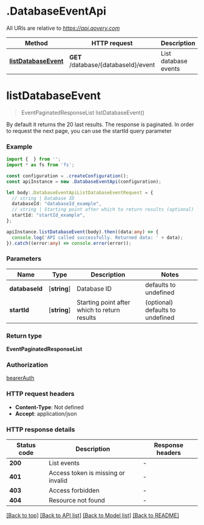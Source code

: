 # .DatabaseEventApi

All URIs are relative to *https://api.qovery.com*

Method | HTTP request | Description
------------- | ------------- | -------------
[**listDatabaseEvent**](DatabaseEventApi.md#listDatabaseEvent) | **GET** /database/{databaseId}/event | List database  events


# **listDatabaseEvent**
> EventPaginatedResponseList listDatabaseEvent()

By default it returns the 20 last results. The response is paginated. In order to request the next page, you can use the startId query parameter

### Example


```typescript
import {  } from '';
import * as fs from 'fs';

const configuration = .createConfiguration();
const apiInstance = new .DatabaseEventApi(configuration);

let body:.DatabaseEventApiListDatabaseEventRequest = {
  // string | Database ID
  databaseId: "databaseId_example",
  // string | Starting point after which to return results (optional)
  startId: "startId_example",
};

apiInstance.listDatabaseEvent(body).then((data:any) => {
  console.log('API called successfully. Returned data: ' + data);
}).catch((error:any) => console.error(error));
```


### Parameters

Name | Type | Description  | Notes
------------- | ------------- | ------------- | -------------
 **databaseId** | [**string**] | Database ID | defaults to undefined
 **startId** | [**string**] | Starting point after which to return results | (optional) defaults to undefined


### Return type

**EventPaginatedResponseList**

### Authorization

[bearerAuth](README.md#bearerAuth)

### HTTP request headers

 - **Content-Type**: Not defined
 - **Accept**: application/json


### HTTP response details
| Status code | Description | Response headers |
|-------------|-------------|------------------|
**200** | List events |  -  |
**401** | Access token is missing or invalid |  -  |
**403** | Access forbidden |  -  |
**404** | Resource not found |  -  |

[[Back to top]](#) [[Back to API list]](README.md#documentation-for-api-endpoints) [[Back to Model list]](README.md#documentation-for-models) [[Back to README]](README.md)


